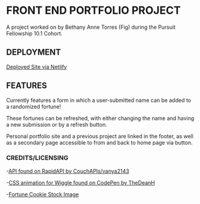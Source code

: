 # FRONT END PORTFOLIO PROJECT

A project worked on by Bethany Anne Torres (Fig) during the Pursuit Fellowship 10.1 Cohort.

## DEPLOYMENT

[Deployed Site via Netlify](https://fortune-cookie-bat.netlify.app/)

## FEATURES

Currently features a form in which a user-submitted name can be added to a randomized fortune!

 These fortunes can be refreshed, with either changing the name and having a new submission or by a refresh button. 
 
 Personal portfolio site and a previous project are linked in the footer, as well as a secondary page accessible to from and back to home page via button.


### CREDITS/LICENSING

-[API found on RapidAPI by CouchAPIs/vanya2143](https://rapidapi.com/vanya2143/api/fortune-cookie2)

-[CSS animation for Wiggle found on CodePen by TheDeanH](https://codepen.io/theDeanH/pen/zBZXLN
)

-[Fortune Cookie Stock Image](https://stock.adobe.com/images/fortune-cookie-vector-cartoon-illustration-isolated-on-white-food-dessert-good-fortune-theme-design-element/264628619)